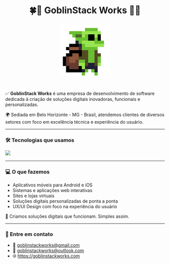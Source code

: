 # <p align="center">🍀💚 GoblinStack Works 💚🍀</p>
<p align="center">
  <img src="https://github.com/GoblinStack/GoblinStack/blob/main/goblin.gif"/>
</p>

<br>

✅ **GoblinStack Works** é uma empresa de desenvolvimento de software dedicada à criação de soluções digitais inovadoras, funcionais e personalizadas.

🌍 Sediada em Belo Horizonte - MG - Brasil, atendemos clientes de diversos setores com foco em excelência técnica e experiência do usuário.

---

### 🛠️ Tecnologias que usamos

<p>
  <a href="https://skillicons.dev">
    <img src="https://skillicons.dev/icons?i=react,nextjs,vite,tailwind,nodejs,express,nestjs,postgres,mongodb,firebase" />
  </a>
</p>

---

### 💻 O que fazemos

- Aplicativos móveis para Android e iOS
- Sistemas e aplicações web interativas
- Sites e lojas virtuais
- Soluções digitais personalizadas de ponta a ponta
- UX/UI Design com foco na experiência do usuário

🎯 Criamos soluções digitais que funcionam. Simples assim.

---

### 💬 Entre em contato

- 📧 goblinstackworks@gmail.com  
- 📧 goblinstackworks@outlook.com  
- 🌐 https://goblinstackworks.com
